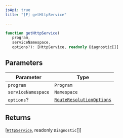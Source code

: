 ```yaml
---
jsApi: true
title: "[F] getHttpService"

---
```

```ts
function getHttpService(
   program, 
   serviceNamespace, 
   options?): [HttpService, readonly Diagnostic[]]
```

## Parameters

| Parameter | Type |
| ------ | ------ |
| `program` | `Program` |
| `serviceNamespace` | `Namespace` |
| `options`? | [`RouteResolutionOptions`](../interfaces/RouteResolutionOptions.md) |

## Returns

[[`HttpService`](../interfaces/HttpService.md), readonly `Diagnostic`[]]
